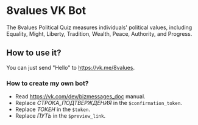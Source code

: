 # 8values VK Bot
The 8values Political Quiz measures individuals' political values, including Equality, Might, Liberty, Tradition, Wealth, Peace, Authority, and Progress.
## How to use it?
You can just send "Hello" to https://vk.me/8values.
### How to create my own bot?
* Read https://vk.com/dev/bizmessages_doc manual.
* Replace *СТРОКА_ПОДТВЕРЖДЕНИЯ* in the `$confirmation_token`.
* Replace *ТОКЕН* in the `$token`.
* Replace *ПУТЬ* in the `$preview_link`.
